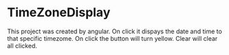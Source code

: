 # TimeZoneDisplay

This project was created by angular. On click it dispays the date and time to that specific timezome. On click the button will turn yellow. Clear will clear all clicked.
